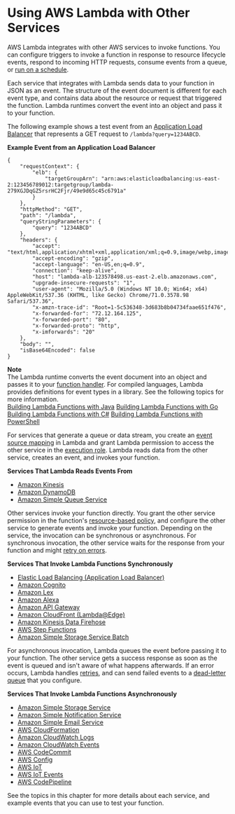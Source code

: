 # Using AWS Lambda with Other Services<a name="lambda-services"></a>

AWS Lambda integrates with other AWS services to invoke functions\. You can configure triggers to invoke a function in response to resource lifecycle events, respond to incoming HTTP requests, consume events from a queue, or [run on a schedule](services-cloudwatchevents.md)\.

Each service that integrates with Lambda sends data to your function in JSON as an event\. The structure of the event document is different for each event type, and contains data about the resource or request that triggered the function\. Lambda runtimes convert the event into an object and pass it to your function\.

The following example shows a test event from an [Application Load Balancer](services-alb.md) that represents a GET request to `/lambda?query=1234ABCD`\.

**Example Event from an Application Load Balancer**  

```
{
    "requestContext": {
        "elb": {
            "targetGroupArn": "arn:aws:elasticloadbalancing:us-east-2:123456789012:targetgroup/lambda-279XGJDqGZ5rsrHC2Fjr/49e9d65c45c6791a"
        }
    },
    "httpMethod": "GET",
    "path": "/lambda",
    "queryStringParameters": {
        "query": "1234ABCD"
    },
    "headers": {
        "accept": "text/html,application/xhtml+xml,application/xml;q=0.9,image/webp,image/apng,*/*;q=0.8",
        "accept-encoding": "gzip",
        "accept-language": "en-US,en;q=0.9",
        "connection": "keep-alive",
        "host": "lambda-alb-123578498.us-east-2.elb.amazonaws.com",
        "upgrade-insecure-requests": "1",
        "user-agent": "Mozilla/5.0 (Windows NT 10.0; Win64; x64) AppleWebKit/537.36 (KHTML, like Gecko) Chrome/71.0.3578.98 Safari/537.36",
        "x-amzn-trace-id": "Root=1-5c536348-3d683b8b04734faae651f476",
        "x-forwarded-for": "72.12.164.125",
        "x-forwarded-port": "80",
        "x-forwarded-proto": "http",
        "x-imforwards": "20"
    },
    "body": "",
    "isBase64Encoded": false
}
```

**Note**  
The Lambda runtime converts the event document into an object and passes it to your [function handler](gettingstarted-concepts.md)\. For compiled languages, Lambda provides definitions for event types in a library\. See the following topics for more information\.  
[Building Lambda Functions with Java](lambda-java.md)
[Building Lambda Functions with Go](lambda-golang.md)
[Building Lambda Functions with C\#](lambda-csharp.md)
[Building Lambda Functions with PowerShell](lambda-powershell.md)

For services that generate a queue or data stream, you create an [event source mapping](invocation-eventsourcemapping.md) in Lambda and grant Lambda permission to access the other service in the [execution role](lambda-intro-execution-role.md)\. Lambda reads data from the other service, creates an event, and invokes your function\.

**Services That Lambda Reads Events From**
+ [Amazon Kinesis](with-kinesis.md)
+ [Amazon DynamoDB](with-ddb.md)
+ [Amazon Simple Queue Service](with-sqs.md)

Other services invoke your function directly\. You grant the other service permission in the function's [resource\-based policy](access-control-resource-based.md), and configure the other service to generate events and invoke your function\. Depending on the service, the invocation can be synchronous or asynchronous\. For synchronous invocation, the other service waits for the response from your function and might [retry on errors](invocation-retries.md)\.

**Services That Invoke Lambda Functions Synchronously**
+ [Elastic Load Balancing \(Application Load Balancer\)](services-alb.md)
+ [Amazon Cognito](services-cognito.md)
+ [Amazon Lex](services-lex.md)
+ [Amazon Alexa](services-alexa.md)
+ [Amazon API Gateway](services-apigateway.md)
+ [Amazon CloudFront \(Lambda@Edge\)](lambda-edge.md)
+ [Amazon Kinesis Data Firehose](services-kinesisfirehose.md)
+ [AWS Step Functions](https://docs.aws.amazon.com/step-functions/latest/dg/connect-lambda.html)
+ [Amazon Simple Storage Service Batch](services-s3-batch.md)

For asynchronous invocation, Lambda queues the event before passing it to your function\. The other service gets a success response as soon as the event is queued and isn't aware of what happens afterwards\. If an error occurs, Lambda handles [retries](invocation-retries.md), and can send failed events to a [dead\-letter queue](invocation-async.md#dlq) that you configure\.

**Services That Invoke Lambda Functions Asynchronously**
+ [Amazon Simple Storage Service](with-s3.md)
+ [Amazon Simple Notification Service](with-sns.md)
+ [Amazon Simple Email Service](services-ses.md)
+ [AWS CloudFormation](services-cloudformation.md)
+ [Amazon CloudWatch Logs](services-cloudwatchlogs.md)
+ [Amazon CloudWatch Events](services-cloudwatchevents.md)
+ [AWS CodeCommit](services-codecommit.md)
+ [AWS Config](services-config.md)
+ [AWS IoT](services-iot.md)
+ [AWS IoT Events](services-iotevents.md)
+ [AWS CodePipeline](services-codepipeline.md)

See the topics in this chapter for more details about each service, and example events that you can use to test your function\.